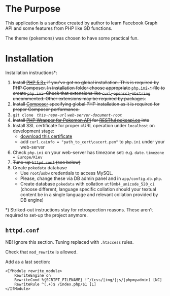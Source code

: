 # The Purpose

This application is a sandbox created by author to learn
Facebook Graph API and some features from PHP like GD functions.

The theme (pokemons) was chosen to have some practical fun.

# Installation

Installation instructions*:
 1. ~~Install [PHP 5.3+](http://php.net/downloads.php) if you've got 
    no global installation. This is required by PHP Composer. 
    In installation folder choose appropriate `php.ini-*` file to create
    `php.ini`. Check that extensions like `curl`, `openssl`, `mbstring` uncommented.
    Other extensions may be required by packages.~~ 
 1. ~~Install [Composer](https://getcomposer.org/) specifying global PHP installation 
    as it is required for proper Composer performance.~~
 1. `git clone ` _`this-repo-url`_ _`web-server-document-root`_
 1. ~~Install [PHP Wrapper for Pokemon API](https://github.com/danrovito/pokephp) for [RESTful pokeapi.co](http://pokeapi.co/) 
    into~~
 1. Install SSL certificate for proper cURL operation under `localhost` on development stage:
    * [download this certificate](https://curl.haxx.se/ca/cacert.pem)
    * add `curl.cainfo = "path_to_cert\cacert.pem"` to `php.ini` under
      your web-server
 1. Check `php.ini` on your web-server has timezone set: e.g. `date.timezone = Europe/Kiev`
 1. ~~Tune-up `httpd.conf` (see below)~~
 1. Create `pokedata` database
    * Use `root`/`usbw` credentials to access MySQL.
    * Please, change these via DB admin panel and in `app/config.db.php`.
    * Create database `pokedata` with collation `utf8mb4_unicode_520_ci` (choose different,
      language specific collation should your textual content be in a single
      language and relevant collation provided by DB engine)
 
*) Striked-out instructions stay for retrospection reasons. These aren't 
required to set-up the project anymore.
 
 
## `httpd.conf`
 
 NB! Ignore this section. Tuning replaced with `.htaccess` rules.
 
 Check that `mod_rewrite` is allowed. 
 
 Add as a last section:
 ```
 <IfModule rewrite_module>
     RewriteEngine on
     RewriteCond %{SCRIPT_FILENAME} !^/(css/|img/|js/|phpmyadmin) [NC]
     RewriteRule ^(.+)$ /index.php/$1 [L]
 </IfModule>
 ```
 